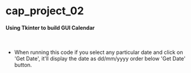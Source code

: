 # cap_project_02
#### Using Tkinter to build GUI Calendar

<br />

- When running this code if you select any particular date and click on 'Get Date', it'll display the date as dd/mm/yyyy order below 'Get Date' button. 

